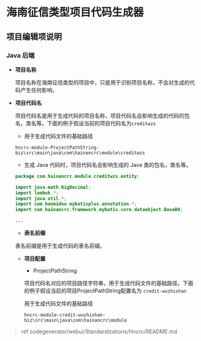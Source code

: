 # 海南征信类型项目代码生成器

## 项目编辑项说明

### Java 后端

- **项目名称**

    项目名称在海南征信类型的项目中，只是用于识别项目名称，不会对生成的代码产生任何影响。

- **项目代码名**

    项目代码名是用于生成代码的项目名称，项目代码名会影响生成的代码的包名，类名等。下面的例子假设当前的项目代码名为```creditwzs```

    - 用于生成代码文件的基础路径
    
    ```
    hncrc-module-ProjectPathString-biz\src\main\java\com\hainancrc\module\creditwzs
    ```

    - 生成 Java 代码时，项目代码名会影响生成的 Java 类的包名，类名等。

    ```java
    package com.hainancrc.module.creditwzs.entity;

    import java.math.BigDecimal;
    import lombok.*;
    import java.util.*;
    import com.baomidou.mybatisplus.annotation.*;
    import com.hainancrc.framework.mybatis.core.dataobject.BaseDO;
    
    ...
    ```

    - **表名前缀**

    表名前缀是用于生成代码的表名前缀。

    - **项目配置**

        - ProjectPathString

        项目代码名对应的项目路径字符串，用于生成代码文件的基础路径。下面的例子假设当前的项目ProjectPathString配置名为 ```credit-wuzhishan```

        用于生成代码文件的基础路径

        ```
        hncrc-module-credit-wuzhishan-biz\src\main\java\com\hainancrc\module
        ```


> ref codegenerator/webui/Standardizations/Hncrc/README.md